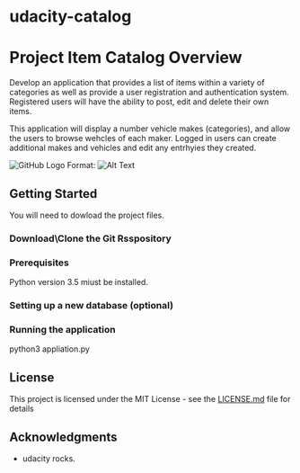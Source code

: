 # udacity-catalog

# Project Item Catalog Overview
Develop an application that provides a list of items within a variety of categories as well as provide a user registration and authentication system. 
Registered users will have the ability to post, edit and delete their own items.

This application will display a number vehicle makes (categories), and allow the users to browse wehcles of each maker.
Logged in users can create additional makes and vehicles and edit any entrhyies they created.

![GitHub Logo](/images/logo.png)
Format: ![Alt Text](url)

## Getting Started

You will need to dowload the project files.

### Download\Clone the Git Rsspository 

### Prerequisites

Python version 3.5 miust be installed.

### Setting up a new database (optional)

### Running the application

python3 appliation.py

## License

This project is licensed under the MIT License - see the [LICENSE.md](LICENSE.md) file for details

## Acknowledgments

* udacity rocks.
